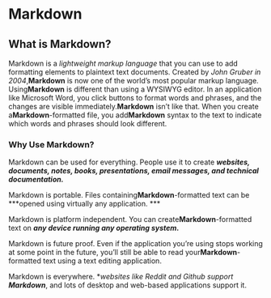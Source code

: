 # Markdown

## What is Markdown?

Markdown is a *lightweight markup language* that you can use to add formatting elements to plaintext text documents. 
Created by *John Gruber in 2004*,**Markdown** is now one of the world’s most popular markup language. 
Using**Markdown** is different than using a WYSIWYG editor. In an application like Microsoft Word, you click buttons to format words and phrases, 
and the changes are visible immediately.**Markdown** isn’t like that. When you create a**Markdown**-formatted file, you add**Markdown** syntax to the text to indicate which words and phrases should look different.

### Why Use Markdown?

Markdown can be used for everything. People use it to create ***websites, documents, notes, books, presentations, email messages, and technical documentation.***

Markdown is portable. Files containing**Markdown**-formatted text can be ***opened using virtually any application. ***

Markdown is platform independent. You can create**Markdown**-formatted text on ***any device running any operating system.***

Markdown is future proof. Even if the application you’re using stops working at some point in the future, you’ll still be able to read your**Markdown**-formatted text using a text editing application. 

Markdown is everywhere. **websites like Reddit and Github support **Markdown***, and lots of desktop and web-based applications support it.